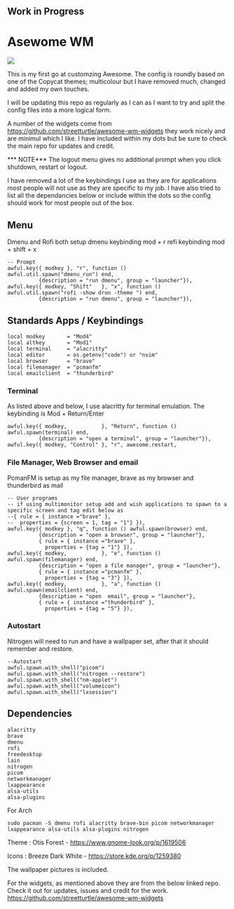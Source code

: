 ## Work in Progress

# Asewome WM

![](/images/001.png)

This is my first go at customzing Awesome. The config is roundly based on one of the Copycat themes; multicolour but I have removed much, changed and added my own touches.

I will be updating this repo as regularly as I can as I want to try and split the config files into a more logical form. 

A number of the widgets come from https://github.com/streetturtle/awesome-wm-widgets they work nicely and are minimul which I like. I have included within my dots but be sure to check the main repo for updates and credit.

*** NOTE***   The logout menu gives no additional prompt when you click shutdown, restart or logout.

I have removed a lot of the keybindings I use as they are for applications most people will not use as they are specific to my job. I have also tried to list all the dependancies below or include within the dots so the config should work for most people out of the box.

## Menu
Dmenu and Rofi both setup
dmenu keybinding mod + r
refi keybinding mod + shift + x

    -- Prompt
    awful.key({ modkey }, "r", function ()
    awful.util.spawn("dmenu_run") end,
              {description = "run dmenu", group = "launcher"}),
    awful.key({ modkey, "Shift"   }, "x", function ()
    awful.util.spawn("rofi -show drun -theme ") end,
              {description = "run dmenu", group = "launcher"}),

## Standards Apps / Keybindings

    local modkey       = "Mod4"
    local altkey       = "Mod1"
    local terminal     = "alacritty"
    local editor       = os.getenv("code") or "nvim"
    local browser      = "brave"
    local filemanager  = "pcmanfm"
    local emailclient  = "thunderbird"

### Terminal

As listed above and below, I use alacritty for terminal emulation. The keybinding is Mod + Return/Enter

    awful.key({ modkey,           }, "Return", function () awful.spawn(terminal) end,
              {description = "open a terminal", group = "launcher"}),
    awful.key({ modkey, "Control" }, "r", awesome.restart,

### File Manager, Web Browser and email

PcmanFM is setup as my file manager, brave as my browser and thunderbird as mail

    -- User programs
    -- if using multimonitor setup add and wish applications to spawn to a specific screen and tag edit below as
    --{ rule = { instance ="brave" },
    --  properties = {screen = 1, tag = "1"} }),
    awful.key({ modkey }, "q", function () awful.spawn(browser) end,
              {description = "open a browser", group = "launcher"},
              { rule = { instance ="brave" },
                properties = {tag = "1"} }),
    awful.key({ modkey,           }, "e", function () awful.spawn(filemanager) end,
              {description = "open a file manager", group = "launcher"},
              { rule = { instance ="pcmanfm" },
                properties = {tag = "3"} }),
    awful.key({ modkey,           }, "a", function () awful.spawn(emailclient) end,
              {description = "open  email", group = "launcher"},
              { rule = { instance ="thunderbird" },
                properties = {tag = "5"} }),

### Autostart
Nitrogen will need to run and have a wallpaper set, after that it should remember and restore.

    --Autostart
    awful.spawn.with_shell("picom")
    awful.spawn.with_shell("nitrogen --restore")
    awful.spawn.with_shell("nm-applet")
    awful.spawn.with_shell("volumeicon")
    awful.spawn.with_shell("lxsession")





## Dependencies 

    alacritty
    brave
    dmenu
    rofi
    freedesktop
    lain
    nitrogen
    picom
    networkmanager
    lxappearance
    alsa-utils
    alsa-plugins

For Arch

    sudo pacman -S dmenu rofi alacritty brave-bin picom networkmanager lxappearance alsa-utils alsa-plugins nitrogen

Theme : Otis Forest - https://www.gnome-look.org/p/1619506 

Icons : Breeze Dark White - https://store.kde.org/p/1259380

The wallpaper pictures is included.

For the widgets, as mentioned above they are from the below linked repo. Check it out for updates, issues and credit for the work.
https://github.com/streetturtle/awesome-wm-widgets 




